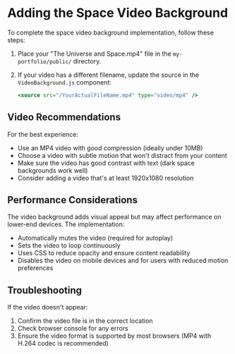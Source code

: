 # Adding the Space Video Background

To complete the space video background implementation, follow these steps:

1. Place your "The Universe and Space.mp4" file in the `my-portfolio/public/` directory.

2. If your video has a different filename, update the source in the `VideoBackground.js` component:
   ```jsx
   <source src="/YourActualFileName.mp4" type="video/mp4" />
   ```

## Video Recommendations

For the best experience:

- Use an MP4 video with good compression (ideally under 10MB)
- Choose a video with subtle motion that won't distract from your content
- Make sure the video has good contrast with text (dark space backgrounds work well)
- Consider adding a video that's at least 1920x1080 resolution

## Performance Considerations

The video background adds visual appeal but may affect performance on lower-end devices. The implementation:

- Automatically mutes the video (required for autoplay)
- Sets the video to loop continuously
- Uses CSS to reduce opacity and ensure content readability
- Disables the video on mobile devices and for users with reduced motion preferences

## Troubleshooting

If the video doesn't appear:
1. Confirm the video file is in the correct location
2. Check browser console for any errors
3. Ensure the video format is supported by most browsers (MP4 with H.264 codec is recommended) 